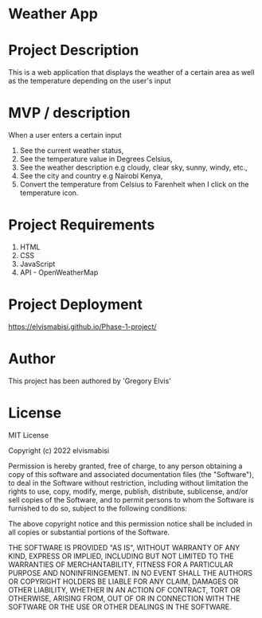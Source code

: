 # Weather App

# Project Description
This is a web application that displays the weather of a certain area as well as 
the temperature depending on the user's input

# MVP / description
When a user enters a certain input

1. See the current weather status,
2. See the temperature value in Degrees Celsius,
3. See the weather description e.g cloudy, clear sky, sunny, windy, etc.,
4. See the city and country e.g Nairobi Kenya,
5. Convert the temperature from Celsius to Farenheit when I click on the temperature icon.

# Project Requirements
1. HTML
2. CSS
3. JavaScript
4. API - OpenWeatherMap

# Project Deployment
https://elvismabisi.github.io/Phase-1-project/

# Author
This project has been authored by 'Gregory Elvis'

# License

MIT License

Copyright (c) 2022 elvismabisi

Permission is hereby granted, free of charge, to any person obtaining a copy
of this software and associated documentation files (the "Software"), to deal
in the Software without restriction, including without limitation the rights
to use, copy, modify, merge, publish, distribute, sublicense, and/or sell
copies of the Software, and to permit persons to whom the Software is
furnished to do so, subject to the following conditions:

The above copyright notice and this permission notice shall be included in all
copies or substantial portions of the Software.

THE SOFTWARE IS PROVIDED "AS IS", WITHOUT WARRANTY OF ANY KIND, EXPRESS OR
IMPLIED, INCLUDING BUT NOT LIMITED TO THE WARRANTIES OF MERCHANTABILITY,
FITNESS FOR A PARTICULAR PURPOSE AND NONINFRINGEMENT. IN NO EVENT SHALL THE
AUTHORS OR COPYRIGHT HOLDERS BE LIABLE FOR ANY CLAIM, DAMAGES OR OTHER
LIABILITY, WHETHER IN AN ACTION OF CONTRACT, TORT OR OTHERWISE, ARISING FROM,
OUT OF OR IN CONNECTION WITH THE SOFTWARE OR THE USE OR OTHER DEALINGS IN THE
SOFTWARE.

